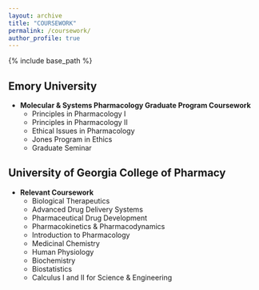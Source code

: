 ```yaml
---
layout: archive
title: "COURSEWORK"
permalink: /coursework/
author_profile: true
---
```


{% include base_path %}


## Emory University ##

* **Molecular & Systems Pharmacology Graduate Program Coursework**
  * Principles in Pharmacology I
  * Principles in Pharmacology II
  * Ethical Issues in Pharmacology 
  * Jones Program in Ethics 
  * Graduate Seminar
 

## University of Georgia College of Pharmacy ##

* **Relevant Coursework**
  * Biological Therapeutics
  * Advanced Drug Delivery Systems
  * Pharmaceutical Drug Development
  * Pharmacokinetics & Pharmacodynamics
  * Introduction to Pharmacology
  * Medicinal Chemistry
  * Human Physiology
  * Biochemistry
  * Biostatistics
  * Calculus I and II for Science & Engineering
